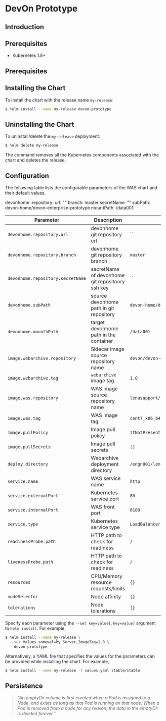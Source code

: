 # DevOn Prototype

## Introduction

## Prerequisites
- Kubernetes 1.8+ 

## Prerequisites

## Installing the Chart
To install the chart with the release name `my-release`:
```bash
$ helm install --name my-release devon-prototype
```

## Uninstalling the Chart
To uninstall/delete the `my-release` deployment:
```bash
$ helm delete my-release
```
The command removes all the Kubernetes components associated with the chart and deletes the release.

## Configuration
The following table lists the configurable parameters of the WAS chart and their default values.

devonhome:
  repository:
    url: ""
    branch: master
    secretName: ""
  subPath: devon-home/devon-enterprise-prototype
  mountPath: /data001

Parameter                            | Description                                        | Default
------------------------------------ | -------------------------------------------------- | ----------------------------------------------------------
`devonhome.repository.url`           | devonhome git repository url                       | ``
`devonhome.repository.branch`        | devonhome git repository branch                    | `master`
`devonhome.repository.secretName`    | secretName of devonhome git repositoory ssh key    | ``
`devonhome.subPath`                  | source devonhome path in git repository            | `devon-home/devon-enterprise-prototype`
`devonhome.mounthPath`               | target devonhome path in the container             | `/data001`
`image.webarchive.repository`        | Sidecar image source repository name               | `devon/devon-enterprise-prototype`
`image.webarchive.tag`               | `webarchive` image tag.                            | `1.0`
`image.was.repository`               | WAS image source repository name                   | `lenasupport/lena-exclusive-dev`
`image.was.tag`                      | WAS image tag.                                     | `cent7_x86_64-1.3.0e-lab`
`image.pullPolicy`                   | Image pull policy                                  | `IfNotPresent`
`image.pullSecrets`                  | Image pull secrets                                 | `[]`
`deploy.directory`                   | Webarchive deployment directory                    | `/engn001/lena/1.3/servers/appServer/webapps`
`service.name`                       | WAS service name                                   | `http`
`service.externalPort`               | Kubernetes service port                            | `80`
`service.internalPort`               | WAS front port                                     | `8180`
`service.type`                       | Kubernetes service type                            | `LoadBalancer`
`readinessProbe.path`                | HTTP path to check for readiness                   | `/`
`livenessProbe.path`                 | HTTP path to check for readiness                   | `/`
`resources`                          | CPU/Memory resource requests/limits                | `{}`
`nodeSelector`                       | Node affinity                                      | `{}`
`tolerations`                        | Node tolerations                                   | `{}`

Specify each parameter using the `--set key=value[,key=value]` argument to `helm install`. For example,

```bash
$ helm install --name my-release \
  --set Values.someval=My Server,ImageTag=1.0 \
    devon-prototype
```

Alternatively, a YAML file that specifies the values for the parameters can be provided while installing the chart. For example,

```bash
$ helm install --name my-release -f values.yaml stable/stable
```

## Persistence
> *"An emptyDir volume is first created when a Pod is assigned to a Node, and exists as long as that Pod is running on that node. When a Pod is removed from a node for any reason, the data in the emptyDir is deleted forever."*
